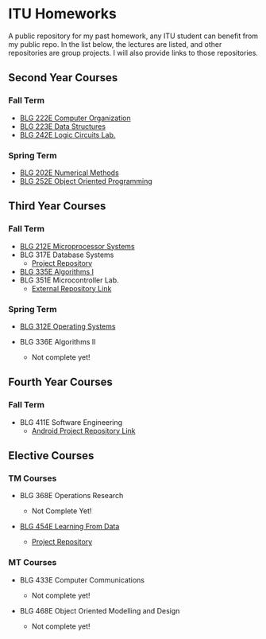 # ITU Homeworks
A public repository for my past homework, any ITU student can benefit from my public repo. In the list below, the lectures are listed, and other repositories are group projects. I will also provide links to those repositories.


## Second Year Courses

### Fall Term
- [BLG 222E Computer Organization](https://github.com/fthbaskin/ITU_Homeworks/tree/main/BLG%20222E)
- [BLG 223E Data Structures](https://github.com/fthbaskin/ITU_Homeworks/tree/main/BLG%20223E)
- [BLG 242E Logic Circuits Lab.](https://github.com/fthbaskin/ITU_Homeworks/tree/main/BLG%20242E)

### Spring Term
- [BLG 202E Numerical Methods](https://github.com/fthbaskin/ITU_Homeworks/tree/main/BLG%20202E)
- [BLG 252E Object Oriented Programming](https://github.com/fthbaskin/ITU_Homeworks/tree/main/BLG%20252E)


## Third Year Courses

### Fall Term

- [BLG 212E Microprocessor Systems](https://github.com/fthbaskin/ITU_Homeworks/tree/main/BLG%20212E)
- BLG 317E Database Systems
    - [Project Repository](https://github.com/itudb2306/itudb2306)
- [BLG 335E Algorithms I](https://github.com/fthbaskin/ITU_Homeworks/tree/main/BLG%20335E)
- BLG 351E Microcontroller Lab.
    - [External Repository Link](https://github.com/fthbaskin/BLG-351E)

### Spring Term
- [BLG 312E Operating Systems](https://github.com/fthbaskin/ITU_Homeworks/tree/main/BLG%20312E)

- BLG 336E Algorithms II
    - Not complete yet!


## Fourth Year Courses

### Fall Term
- BLG 411E Software Engineering
    - [Android Project Repository Link](https://github.com/blg411-DocDash/docDashAndroid)


## Elective Courses

### TM Courses
- BLG 368E Operations Research
    - Not Complete Yet!

- [BLG 454E Learning From Data](https://github.com/fthbaskin/ITU_Homeworks/tree/main/BLG%20454E)
    - [Project Repository](https://github.com/lfd-team2/lfd_team2_project)

### MT Courses
- BLG 433E Computer Communications
    - Not complete yet!

- BLG 468E Object Oriented Modelling and Design
    - Not complete yet!
